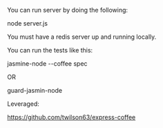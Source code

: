 You can run server by doing the following:

node server.js

You must have a redis server up and running locally.

You can run the tests like this:

jasmine-node --coffee spec

OR

guard-jasmin-node

Leveraged:

https://github.com/twilson63/express-coffee
